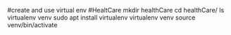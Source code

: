 #create and use virtual env
#HealtCare
    mkdir healthCare
    cd healthCare/
    ls
    virtualenv venv
    sudo apt install virtualenv
    virtualenv venv
    source venv/bin/activate
